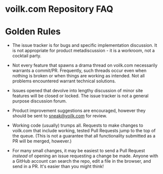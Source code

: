 # voilk.com Repository FAQ

# Golden Rules

* The issue tracker is for bugs and specific implementation discussion.  It
  is not appropriate for product metadiscussion - it is a workroom, not a
  cocktail party.

* Not every feature that spawns a drama thread on voilk.com necessarily
  warrants a commit/PR. Frequently, such threads occur even when nothing is
  broken or when things are working as intended.  Not all problems
  encountered warrant technical solutions.

* Issues opened that devolve into lengthy discussion of minor site features
  will be closed or locked.  The issue tracker is not a general purpose
  discussion forum.

* Product improvement suggestions are encouraged, however they should be
  sent to [sneak@voilk.com](mailto:sneak@voilk.com) for review.

* Working code (usually) trumps all.  Requests to make changes to
  voilk.com that include working, tested Pull Requests jump to the top of
  the queue.  (This is not a guarantee that all functionality submitted as a
  PR will be merged, however.)

* For many small changes, it may be easiest to send a Pull Request *instead* of
  opening an issue requesting a change be made.  Anyone with a GitHub
  account can search the repo, edit a file in the browser, and send in a PR.
  It's easier than you might think!
